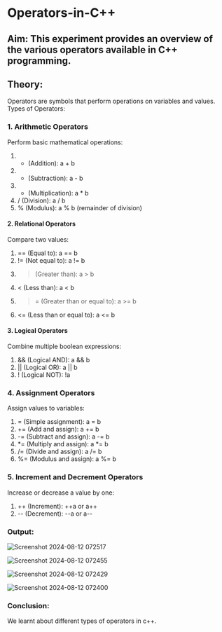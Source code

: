 # Operators-in-C++
## Aim: This experiment provides an overview of the various operators available in C++ programming. 
## Theory:
 Operators are symbols that perform operations on variables and values.
 Types of Operators: 
### 1. Arithmetic Operators
Perform basic mathematical operations:

1. + (Addition): a + b
2. - (Subtraction): a - b
3. * (Multiplication): a * b
4. / (Division): a / b
5. % (Modulus): a % b (remainder of division)

#### 2. Relational Operators
Compare two values:
 
1. == (Equal to): a == b
2. != (Not equal to): a != b
3. > (Greater than): a > b
4. < (Less than): a < b
5. >= (Greater than or equal to): a >= b
6. <= (Less than or equal to): a <= b

#### 3. Logical Operators
Combine multiple boolean expressions:

1. && (Logical AND): a && b
2. || (Logical OR): a || b
3. ! (Logical NOT): !a

### 4. Assignment Operators
Assign values to variables:

1. = (Simple assignment): a = b
2. += (Add and assign): a += b
3. -= (Subtract and assign): a -= b
4. *= (Multiply and assign): a *= b
5. /= (Divide and assign): a /= b
6. %= (Modulus and assign): a %= b

### 5. Increment and Decrement Operators
Increase or decrease a value by one:

1. ++ (Increment): ++a or a++
2. -- (Decrement): --a or a--

### Output:
![Screenshot 2024-08-12 072517](https://github.com/user-attachments/assets/6641ba2e-0ec2-457b-b879-65d8caed5418)


![Screenshot 2024-08-12 072455](https://github.com/user-attachments/assets/14d335db-822e-416f-86c1-49089b9cc27f)


![Screenshot 2024-08-12 072429](https://github.com/user-attachments/assets/5778c5b9-92ef-44ad-9107-890ff2dddff1)


![Screenshot 2024-08-12 072400](https://github.com/user-attachments/assets/03f9554d-2ad4-4018-b9e5-dbb88c3e48ad)



### Conclusion:
We learnt about different types of operators in c++. 
